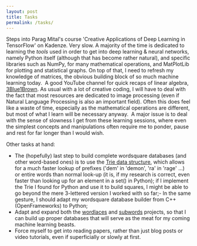 ```yaml
---
layout: post
title: Tasks 
permalink: /tasks/ 
---
```


Steps into Parag Mital's course 'Creative Applications of Deep Learning in TensorFlow' on Kadenze. Very slow. A majority of the time is dedicated to learning the _tools_ used in order to get into deep learning &amp; neural networks, namely Python itself (although that has become rather natural), and specific libraries such as NumPy, for many mathematical operations, and MatPlotLib for plotting and statistical graphs. On top of that, I need to refresh my knowledge of matrices, the obvious building block of so much machine learning today.&nbsp;
A good YouTube channel for quick recaps of linear algebra, [3Blue1Brown](https://www.youtube.com/channel/UCYO_jab_esuFRV4b17AJtAw).
As usual with a lot of creative coding, I will have to deal with the fact that most resources are dedicated to image processing (even if Natural Language Processing is also an important field). Often this does feel like a waste of time, especially as the mathematical operations are different, but most of what I learn will be necessary anyway.&nbsp;
A major issue is to deal with the sense of slowness I get from these learning sessions, where even the simplest concepts and manipulations often require me to ponder, pause and rest for far longer than I would wish.

Other tasks at hand:
- The (hopefully) last step to build complete wordsquare databases (and other word-based ones) is to use the [Trie data structure](https://en.wikipedia.org/wiki/Trie), which allows for a much faster lookup of prefixes ('dem' in 'demon', 'ra' in 'rage' ...) or entire words than normal look-up (it is, if my research is correct, even faster than looking up for an element in a set() in Python); if I implement the Trie I found for Python and use it to build squares, I might be able to go beyond the mere 3-lettered version I worked with so far;- In the same gesture, I should adapt my wordsquare database builder from C++ (OpenFrameworks) to Python;
- Adapt and expand both the [wordlaces](https://github.com/jchwenger/Wordlaces) and [subwords](https://github.com/jchwenger/Subwords) projects, so that I can build up proper databases that will serve as the meat for my coming machine learning beasts.
- Force myself to get into reading papers, rather than just blog posts or video tutorials, even if superficially or slowly at first.
